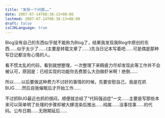 ```yaml
---
title: "发现一个问题……"
date: 2007-07-14T08:38:13+08:00
lastmod: 2007-07-14T08:38:13+08:00
draft: false
isCJKLanguage: true
---
```


Blog没有自己的东西似乎就不能称为Blog了，结果我发现我Blog中原创的东西……似乎太少了……(主要是转载文章了……)先当日记本写着吧……可是偶是那种写日记都没有心情的人。

看不惯太乱的代码，看到就想整理，一次整理下来精疲力尽却发现此等工作并不会被认可，原因是：已经实现的功能你去费那么大劲做虾米啊！绝倒……

所以……以后要做这种费力不讨好的事情的时候，先要安慰自己，我是在抓BUG……然后自我催眠后才开始工作……

不过抓BUG最近也抓的很闷，顺便就总结了“代码强迫症”一文……主要是写那些本来可以简单明了处理的步骤却被大肆渲染后推出……纯属……没事找事……的代码。公布日期……无限期延后……